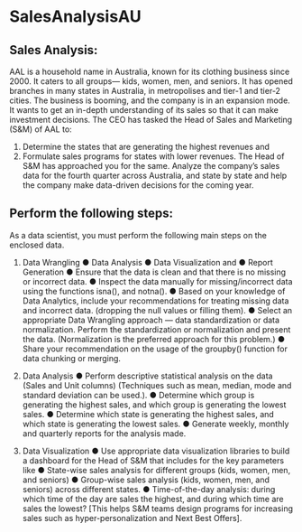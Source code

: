 # SalesAnalysisAU


## Sales Analysis:

AAL is a household name in Australia, known for its clothing business since 2000. It caters to all groups— kids, women, men, and seniors. It has opened branches in many states in Australia, in metropolises and tier-1 and tier-2 cities. 
The business is booming, and the company is in an expansion mode. It wants to get an in-depth understanding of its sales so that it can make investment decisions. The CEO has tasked the Head of Sales and Marketing (S&M) of AAL to:
1)	Determine the states that are generating the highest revenues and
2)	Formulate sales programs for states with lower revenues. The Head of S&M has approached you for the same.
Analyze the company’s sales data for the fourth quarter across Australia, and state by state and help the company make data-driven decisions for the coming year. 


## Perform the following steps:

As a data scientist, you must perform the following main steps on the enclosed data.
  1.	Data Wrangling
    ●	Data Analysis
    ●	Data Visualization and
    ●	Report Generation
    ●	Ensure that the data is clean and that there is no missing or incorrect data. 
    ●	Inspect the data manually for missing/incorrect data using the functions isna(), and notna().
    ●	Based on your knowledge of Data Analytics, include your recommendations for treating missing data and incorrect data. (dropping the null values or filling them).
    ●	Select an appropriate Data Wrangling approach —  data standardization or data normalization. Perform the standardization or normalization and present the data. (Normalization is the preferred approach for this problem.)
    ●	Share your recommendation on the usage of the groupby() function for data chunking or merging.
  2.	Data Analysis
    ●	Perform descriptive statistical analysis on the data (Sales and Unit columns) (Techniques such as mean, median, mode and standard deviation can be used.). 
    ●	Determine which group is generating the highest sales, and which group is generating the lowest sales.
    ●	Determine which state is generating the highest sales, and which state is generating the lowest sales.
    ●	Generate weekly, monthly and quarterly reports for the analysis made.

  3.	Data Visualization
    ●	Use appropriate data visualization libraries to build a dashboard for the Head of S&M that includes for the key parameters like 
    ●	State-wise sales analysis for different groups (kids, women, men, and seniors) 
    ●	Group-wise sales analysis (kids, women, men, and seniors) across different states.
    ●	Time-of-the-day analysis: during which time of the day are sales the highest, and during which time are sales the lowest? [This helps S&M teams design programs for increasing sales such as hyper-personalization and Next Best Offers].
